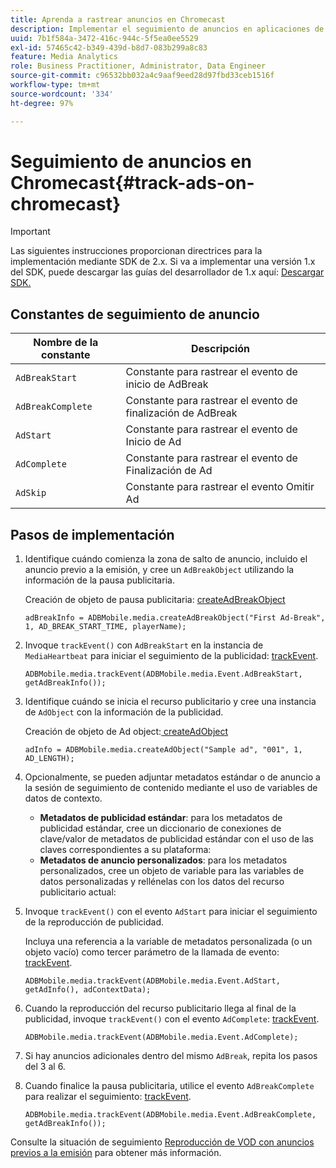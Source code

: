 ```yaml
---
title: Aprenda a rastrear anuncios en Chromecast
description: Implementar el seguimiento de anuncios en aplicaciones de Chromecast usando Media SDK.
uuid: 7b1f584a-3472-416c-944c-5f5ea0ee5529
exl-id: 57465c42-b349-439d-b8d7-083b299a8c83
feature: Media Analytics
role: Business Practitioner, Administrator, Data Engineer
source-git-commit: c96532bb032a4c9aaf9eed28d97fbd33ceb1516f
workflow-type: tm+mt
source-wordcount: '334'
ht-degree: 97%

---
```


# Seguimiento de anuncios en Chromecast{#track-ads-on-chromecast}

>[!IMPORTANT]
>
>Las siguientes instrucciones proporcionan directrices para la implementación mediante SDK de 2.x. Si va a implementar una versión 1.x del SDK, puede descargar las guías del desarrollador de 1.x aquí: [Descargar SDK.](/help/sdk-implement/download-sdks.md)

## Constantes de seguimiento de anuncio

| Nombre de la constante | Descripción   |
|---|---|
| `AdBreakStart` | Constante para rastrear el evento de inicio de AdBreak |
| `AdBreakComplete` | Constante para rastrear el evento de finalización de AdBreak |
| `AdStart` | Constante para rastrear el evento de Inicio de Ad |
| `AdComplete` | Constante para rastrear el evento de Finalización de Ad |
| `AdSkip` | Constante para rastrear el evento Omitir Ad |

## Pasos de implementación

1. Identifique cuándo comienza la zona de salto de anuncio, incluido el anuncio previo a la emisión, y cree un `AdBreakObject` utilizando la información de la pausa publicitaria.

   Creación de objeto de pausa publicitaria: [createAdBreakObject](https://adobe-marketing-cloud.github.io/media-sdks/reference/chromecast/ADBMobile.media.html#.createAdBreakObject)

   ```
   adBreakInfo = ADBMobile.media.createAdBreakObject("First Ad-Break", 1, AD_BREAK_START_TIME, playerName); 
   ```

1. Invoque `trackEvent()` con `AdBreakStart` en la instancia de `MediaHeartbeat` para iniciar el seguimiento de la publicidad: [trackEvent](https://adobe-marketing-cloud.github.io/media-sdks/reference/chromecast/ADBMobile.media.html#.trackEvent).

   ```
   ADBMobile.media.trackEvent(ADBMobile.media.Event.AdBreakStart, getAdBreakInfo());
   ```

1. Identifique cuándo se inicia el recurso publicitario y cree una instancia de `AdObject` con la información de la publicidad.

   Creación de objeto de Ad object:[ createAdObject](https://adobe-marketing-cloud.github.io/media-sdks/reference/chromecast/ADBMobile.media.html#.createAdObject)

   ```
   adInfo = ADBMobile.media.createAdObject("Sample ad", "001", 1, AD_LENGTH); 
   ```

1. Opcionalmente, se pueden adjuntar metadatos estándar o de anuncio a la sesión de seguimiento de contenido mediante el uso de variables de datos de contexto.

   * **Metadatos de publicidad estándar**: para los metadatos de publicidad estándar, cree un diccionario de conexiones de clave/valor de metadatos de publicidad estándar con el uso de las claves correspondientes a su plataforma:
   * **Metadatos de anuncio personalizados**: para los metadatos personalizados, cree un objeto de variable para las variables de datos personalizadas y rellénelas con los datos del recurso publicitario actual:

1. Invoque `trackEvent()` con el evento `AdStart` para iniciar el seguimiento de la reproducción de publicidad.

   Incluya una referencia a la variable de metadatos personalizada (o un objeto vacío) como tercer parámetro de la llamada de evento: [trackEvent](https://adobe-marketing-cloud.github.io/media-sdks/reference/chromecast/ADBMobile.media.html#.trackEvent).

   ```
   ADBMobile.media.trackEvent(ADBMobile.media.Event.AdStart, getAdInfo(), adContextData);
   ```

1. Cuando la reproducción del recurso publicitario llega al final de la publicidad, invoque `trackEvent()` con el evento `AdComplete`: [trackEvent](https://adobe-marketing-cloud.github.io/media-sdks/reference/chromecast/ADBMobile.media.html#.trackEvent).

   ```
   ADBMobile.media.trackEvent(ADBMobile.media.Event.AdComplete); 
   ```

1. Si hay anuncios adicionales dentro del mismo `AdBreak`, repita los pasos del 3 al 6.
1. Cuando finalice la pausa publicitaria, utilice el evento `AdBreakComplete` para realizar el seguimiento: [trackEvent](https://adobe-marketing-cloud.github.io/media-sdks/reference/chromecast/ADBMobile.media.html#.trackEvent).

   ```
   ADBMobile.media.trackEvent(ADBMobile.media.Event.AdBreakComplete, getAdBreakInfo());
   ```

Consulte la situación de seguimiento [Reproducción de VOD con anuncios previos a la emisión](/help/sdk-implement/tracking-scenarios/vod-preroll-ads.md) para obtener más información.
